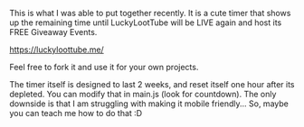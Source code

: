 This is what I was able to put together recently. It is a cute timer that shows up the remaining time until LuckyLootTube will be LIVE again and host its FREE Giveaway Events.

https://luckyloottube.me/

Feel free to fork it and use it for your own projects.

The timer itself is designed to last 2 weeks, and reset itself one hour after its depleted. You can modify that in main.js (look for countdown).
The only downside is that I am struggling with making it mobile friendly... So, maybe you can teach me how to do that :D

